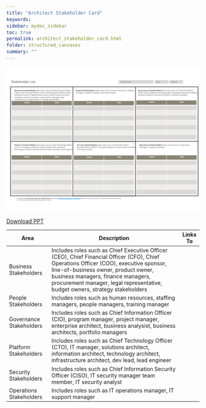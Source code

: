 ```yaml
---
title: "Architect Stakeholder Card"
keywords: 
sidebar: mydoc_sidebar
toc: true
permalink: architect_stakeholder_card.html
folder: structured_canvases
summary: ""
---
```


![image001](media/architect_stakeholder_card001.svg)

[Download PPT](media/ppt/architect_stakeholder_card.ppt)

| Area | Description | Links To |
| --- | --- | --- |
| Business Stakeholders | Includes roles such as Chief Executive Officer (CEO), Chief Financial Officer (CFO), Chief Operations Officer (COO), executive sponsor, line-of-business owner, product owner, business managers, finance managers, procurement manager, legal representative, budget owners, strategy stakeholders |   |
| People Stakeholders | Includes roles such as human resources, staffing managers, people managers, training manager |   |
| Governance Stakeholders | Includes roles such as Chief Information Officer (CIO), program manager, project manager, enterprise architect, business analysist, business architects, portfolio managers |   |
| Platform Stakeholders | Includes roles such as Chief Technology Officer (CTO), IT manager, solutions architect, information architect, technology architect, infrastructure architect, dev lead, lead engineer |   |
| Security Stakeholders | Includes roles such as Chief Information Security Officer (CISO), IT security manager team member, IT security analyst |   |
| Operations Stakeholders | Includes roles such as IT operations manager, IT support manager |   |